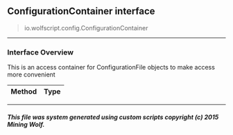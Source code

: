 ## ConfigurationContainer __interface__

>io.wolfscript.config.ConfigurationContainer

---

### Interface Overview

This is an access container for ConfigurationFile objects to make access more convenient

Method | Type   
--- | :--- 



---



##### This file was system generated using custom scripts copyright (c) 2015 Mining Wolf.
	

